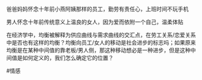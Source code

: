 爸爸妈妈怀念十年前小燕阿姨那样的员工，勤劳有责任心，上班时间不玩手机

男人怀念十年前传统意义上温良的女人，因为爱而依附一个自己，温柔体贴

在经济学中，均衡被解释为供应曲线与需求曲线的交汇点，在劳工关系/恋爱关系中是否也有这样的均衡？均衡向员工/女人的移动是社会进步的标志吗；如果原来均衡是在某种中间值的靠老板/男人侧，那这种移动想必是一种进步，但是这种中间值是如何定义的，我们怎么确定它的位置？

#情感

